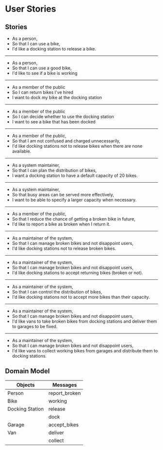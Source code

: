 # User Stories

## Stories

- As a person,
- So that I can use a bike,
- I'd like a docking station to release a bike.
---
- As a person,
- So that I can use a good bike,
- I'd like to see if a bike is working
---
- As a member of the public
- So I can return bikes I've hired
- I want to dock my bike at the docking station
---
- As a member of the public
- So I can decide whether to use the docking station
- I want to see a bike that has been docked
---
- As a member of the public,
- So that I am not confused and charged unnecessarily,
- I'd like docking stations not to release bikes when there are none available.
---
- As a system maintainer,
- So that I can plan the distribution of bikes,
- I want a docking station to have a default capacity of 20 bikes.
---
- As a system maintainer,
- So that busy areas can be served more effectively,
- I want to be able to specify a larger capacity when necessary.
---
- As a member of the public,
- So that I reduce the chance of getting a broken bike in future,
- I'd like to report a bike as broken when I return it.
---
- As a maintainer of the system,
- So that I can manage broken bikes and not disappoint users,
- I'd like docking stations not to release broken bikes.
---
- As a maintainer of the system,
- So that I can manage broken bikes and not disappoint users,
- I'd like docking stations to accept returning bikes (broken or not).
---
- As a maintainer of the system,
- So that I can control the distribution of bikes,
- I'd like docking stations not to accept more bikes than their capacity.
---
- As a maintainer of the system,
- So that I can manage broken bikes and not disappoint users,
- I'd like vans to take broken bikes from docking stations and deliver them to garages to be fixed.
---
- As a maintainer of the system,
- So that I can manage broken bikes and not disappoint users,
- I'd like vans to collect working bikes from garages and distribute them to docking stations.

## Domain Model

Objects         | Messages
----------------|-----------
Person          | report_broken
Bike            | working
Docking Station | release
                | dock
Garage          | accept_bikes
Van             | deliver
                | collect
